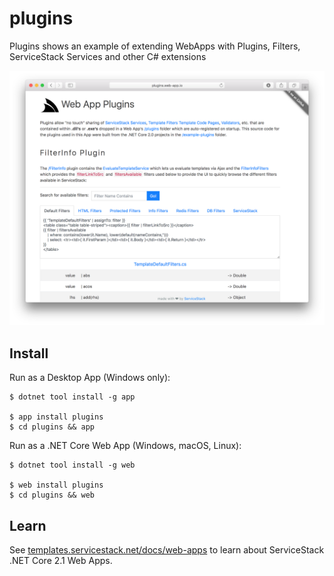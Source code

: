 # plugins

Plugins shows an example of extending WebApps with Plugins, Filters, ServiceStack Services and other C# extensions

[![](https://raw.githubusercontent.com/NetCoreApps/TemplatePages/master/src/wwwroot/assets/img/screenshots/plugins.png)](http://plugins.web-app.io)

## Install

Run as a Desktop App (Windows only):

    $ dotnet tool install -g app

    $ app install plugins
    $ cd plugins && app

Run as a .NET Core Web App (Windows, macOS, Linux):

    $ dotnet tool install -g web

    $ web install plugins
    $ cd plugins && web

## Learn

See [templates.servicestack.net/docs/web-apps](http://templates.servicestack.net/docs/web-apps) to learn about ServiceStack .NET Core 2.1 Web Apps.

